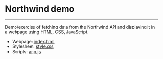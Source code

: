 # Northwind demo
---
Demo/exercise of fetching data from the Northwind API and displaying it in a webpage using HTML, CSS, JavaScript.  

* Webpage: [index.html](/GuidoMastebroek/northwind-demo-app/blob/main/index.html)
* Stylesheet: [style.css](/GuidoMastebroek/northwind-demo-app/blob/main/style.css)
* Scripts: [app.js](/GuidoMastebroek/northwind-demo-app/blob/main/app.js)
